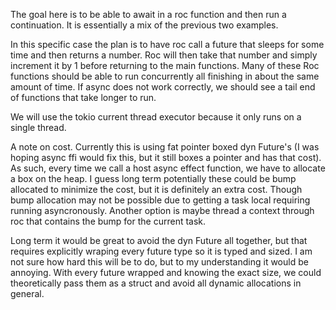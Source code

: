 The goal here is to be able to await in a roc function and then run a continuation.
It is essentially a mix of the previous two examples.

In this specific case the plan is to have roc call a future that sleeps for some time and then returns a number.
Roc will then take that number and simply increment it by 1 before returning to the main functions.
Many of these Roc functions should be able to run concurrently all finishing in about the same amount of time.
If async does not work correctly, we should see a tail end of functions that take longer to run.

We will use the tokio current thread executor because it only runs on a single thread.


A note on cost. Currently this is using fat pointer boxed dyn Future's
(I was hoping async ffi would fix this, but it still boxes a pointer and has that cost).
As such, every time we call a host async effect function, we have to allocate a box on the heap.
I guess long term potentially these could be bump allocated to minimize the cost, but it is definitely an extra cost.
Though bump allocation may not be possible due to getting a task local requiring running asyncronously.
Another option is maybe thread a context through roc that contains the bump for the current task.

Long term it would be great to avoid the dyn Future all together,
but that requires explicitly wraping every future type so it is typed and sized.
I am not sure how hard this will be to do, but to my understanding it would be annoying.
With every future wrapped and knowing the exact size, we could theoretically pass them as a struct
and avoid all dynamic allocations in general.